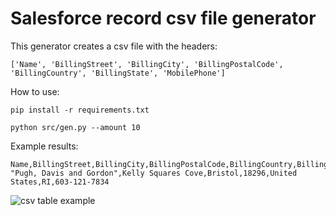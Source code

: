 # Salesforce record csv file generator


This generator creates a csv file with the headers:

`['Name', 'BillingStreet', 'BillingCity', 'BillingPostalCode', 'BillingCountry', 'BillingState', 'MobilePhone']`

How to use:

`pip install -r requirements.txt`

`python src/gen.py --amount 10`

Example results:
```
Name,BillingStreet,BillingCity,BillingPostalCode,BillingCountry,BillingState,MobilePhone
"Pugh, Davis and Gordon",Kelly Squares Cove,Bristol,18296,United States,RI,603-121-7834
```
![csv table example](https://i.imgur.com/Pag0K6i.png "CSV Table Example")
